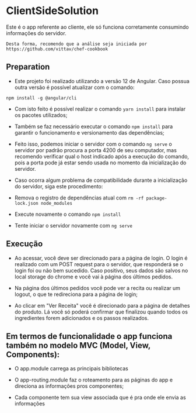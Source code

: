 # ClientSideSolution

Este é o app referente ao cliente, ele só funciona corretamente consumindo informações do servidor.

`Desta forma, recomendo que a análise seja iniciada por https://github.com/vittav/chef-cookbook`

## Preparation

- Este projeto foi realizado utilizando a versão 12 de Angular. Caso possua outra versão é possível atualizar com o comando:

 `npm install -g @angular/cli`

- Com isto feito é possível realizar o comando `yarn install` para instalar os pacotes utilizados;

- Também se faz necessário executar o comando `npm install` para garantir o funcionamento e versionamento das dependências;

- Feito isso, podemos iniciar o servidor com o comando `ng serve` o servidor por padrão procura a porta 4200 de seu computador, mas recomendo verificar qual o host indicado após a execução do comando, pois a porta pode já estar sendo usada no momento da inicialização do servidor.

- Caso ocorra algum problema de compatibilidade durante a inicialização do servidor, siga este procedimento:

- Remova o registro de dependências atual com `rm -rf package-lock.json node_modules`

- Execute novamente o comando `npm install`
 
- Tente iniciar o servidor novamente com `ng serve`

## Execução

- Ao acessar, você deve ser direcionado para a página de login. O login é realizado com um POST request para o servidor, que responderá se o login foi ou não bem sucedido. Caso positivo, seus dados são salvos no local storage do chrome e você vai à página dos últimos pedidos.

- Na página dos últimos pedidos você pode ver a recita ou realizar um logout, o que te redireciona para a página de login;

- Ao clicar em "Ver Receita" você é direcionado para a página de detalhes do produto. Lá você só poderá confirmar que finalizou quando todos os ingredientes forem adicionados e os passos realizados.

## Em termos de funcionalidade o app funciona também no modelo MVC (Model, View, Components):

- O app.module carrega as principais bibliotecas

- O app-routing.module faz o roteamento para as páginas do app e direciona as informações pros componentes;

- Cada componente tem sua view associada que é pra onde ele envia as informações
